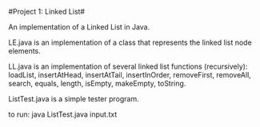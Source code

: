 #Project 1: Linked List#

An implementation of a Linked List in Java.

LE.java is an implementation of a class that represents the linked list node elements.

LL.java is an implementation of several linked list functions (recursively):
loadList, 
insertAtHead, 
insertAtTail, 
insertInOrder, 
removeFirst, 
removeAll, 
search, 
equals, 
length, 
isEmpty, 
makeEmpty, 
toString.

ListTest.java is a simple tester program.

to run: java ListTest.java input.txt
